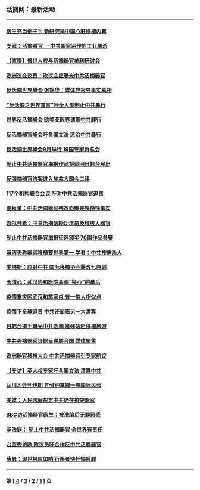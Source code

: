 ### 活摘网：最新活动
---
#### [医生充当刽子手 新研究揭中国心脏移植内幕](../../pages/nf5883/n13772291.md) 
#### [专家：活摘器官──中共国家运作的工业屠杀](../../pages/nf5883/n13761178.md) 
#### [【直播】普世人权与活摘器官牟利研讨会](../../pages/nf5883/n13425146.md) 
#### [欧洲议会议员：欧议会应曝光中共活摘器官](../../pages/nf5883/n13336571.md) 
#### [反活摘世界峰会 张锦华：媒体应报导事实真相](../../pages/nf5883/n13278502.md) 
#### [“反活摘之世界宣言”吁全人类制止中共暴行](../../pages/nf5883/n13259730.md) 
#### [世界反活摘峰会 欧美亚医界谴责中共罪行](../../pages/nf5883/n13253550.md) 
#### [反活摘器官峰会吁各国立法 惩治中共暴行](../../pages/nf5883/n13245052.md) 
#### [反活摘世界峰会9月举行 19国专家将与会](../../pages/nf5883/n13201492.md) 
#### [制止中共活摘器官海报作品将巡回日韩台展出](../../pages/nf5883/n13177791.md) 
#### [反强摘器官法案进入加拿大国会二读](../../pages/nf5883/n13033450.md) 
#### [117个机构联合会议 吁对中共活摘器官追责](../../pages/nf5883/n12775087.md) 
#### [田秋堇：中共活摘器官残忍恐怖是铁铮铮事实](../../pages/nf5883/n12702148.md) 
#### [吾尔开希：中共活摘法轮功学员及维族人器官](../../pages/nf5883/n12693197.md) 
#### [制止中共活摘器官海报征选颁奖 70国作品参赛](../../pages/nf5883/n12692050.md) 
#### [黄洁夫称器官移植要世界第一 学者：中共按需杀人](../../pages/nf5883/n12572329.md) 
#### [麦塔斯：应对中共 国际移植协会需改七原则](../../pages/nf5883/n12514711.md) 
#### [玉清心：武汉协和医院高调“换心”的幕后](../../pages/nf5883/n12298730.md) 
#### [疫情重灾区武汉和苏家屯 有一惊人相似点](../../pages/nf5883/n12150824.md) 
#### [疫情下全球追责 中共还面临另一大清算](../../pages/nf5883/n12070397.md) 
#### [日韩台携手曝光中共活摘 推修法阻移植旅游](../../pages/nf5883/n11712046.md) 
#### [中共强摘器官证据呈递联合国 媒体聚焦](../../pages/nf5883/n11546426.md) 
#### [欧洲器官移植大会 中共活摘器官引专家热议](../../pages/nf5883/n11539095.md) 
#### [【专访】英人权专家吁各国立法 清算中共](../../pages/nf5883/n11367315.md) 
#### [从川习会到伊朗 五分钟掌握一周国际风云](../../pages/nf5883/n11338520.md) 
#### [美媒：人民法庭裁定中共仍在掠夺器官](../../pages/nf5883/n11334897.md) 
#### [BBC访活摘器官医生：被洗脑后无罪恶感](../../pages/nf5883/n11335935.md) 
#### [英法庭： 制止中共活摘器官 全世界有责任](../../pages/nf5883/n11330691.md) 
#### [台监委访欧 欧议员吁合作反中共活摘器官](../../pages/nf5883/n11109190.md) 
#### [唐恩：现世报应如响 行恶者快忏悔赎罪](../../pages/nf5883/n11104016.md) 

---
#### 第 [ [4](./4.md) / [3](./3.md) / [2](./2.md) / [1](./1.md) ] 页
